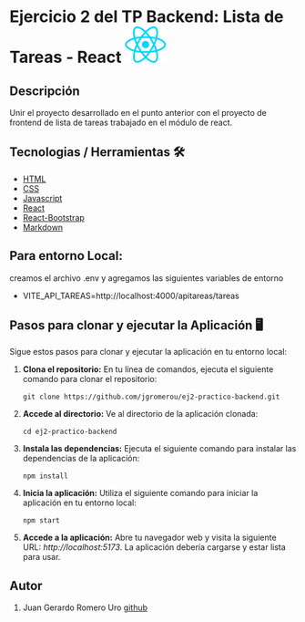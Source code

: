 # Ejercicio 2 del TP Backend: Lista de Tareas - React ![React Icon](./src/assets/react.svg)

## Descripción

Unir el proyecto desarrollado en el punto anterior con el proyecto de frontend de lista de tareas trabajado en el módulo de react.

## Tecnologias / Herramientas 🛠

- [HTML](https://developer.mozilla.org/es/docs/Web/HTML)
- [CSS](https://developer.mozilla.org/en-US/docs/Web/CSS)
- [Javascript](https://www.w3schools.com/js/)
- [React](https://es.legacy.reactjs.org/)
- [React-Bootstrap](https://react-bootstrap.github.io/)
- [Markdown](https://markdown.es/)

## Para entorno **Local**:

creamos el archivo .env y agregamos las siguientes variables de entorno

- VITE_API_TAREAS=http://localhost:4000/apitareas/tareas

## Pasos para clonar y ejecutar la Aplicación 🖥

Sigue estos pasos para clonar y ejecutar la aplicación en tu entorno local:

1.  **Clona el repositorio:** En tu línea de comandos, ejecuta el siguiente comando para clonar el repositorio:

    ```
    git clone https://github.com/jgromerou/ej2-practico-backend.git
    ```

2.  **Accede al directorio:** Ve al directorio de la aplicación clonada:

    ```
    cd ej2-practico-backend
    ```

3.  **Instala las dependencias:** Ejecuta el siguiente comando para instalar las dependencias de la aplicación:

    ```
    npm install
    ```

4.  **Inicia la aplicación:** Utiliza el siguiente comando para iniciar la aplicación en tu entorno local:

    ```
    npm start
    ```

5.  **Accede a la aplicación:** Abre tu navegador web y visita la siguiente URL: _http://localhost:5173_. La aplicación debería cargarse y estar lista para usar.

## Autor

1. Juan Gerardo Romero Uro [github](https://github.com/jgromerou)
